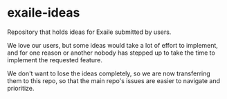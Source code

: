 # exaile-ideas
Repository that holds ideas for Exaile submitted by users.

We love our users, but some ideas would take a lot of effort to implement, and
for one reason or another nobody has stepped up to take the time to implement
the requested feature.

We don't want to lose the ideas completely, so we are now transferring them to
this repo, so that the main repo's issues are easier to navigate and prioritize.
